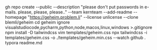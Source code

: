 gh repo create --public --description "please don't put passwords in e-mails. please, please, please.." --team kernteam --add-readme --homepage "https://geheim.problem.li" --license unlicense --clone blemli/geheim
cd geheim
ignore visualstudiocode,pycharm,python,node,macos,linux,windows >.gitignore
npm install -D tailwindcss
vim templates/geheim.css
npx tailwindcss -i templates/geheim.css -o ./templates/geheim.min.css --watch
github .
typora readme.md
